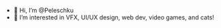 - 👋 Hi, I’m @Peleschku
- 👀 I’m interested in VFX, UI/UX design, web dev, video games, and cats!


<!---
Peleschku/Peleschku is a ✨ special ✨ repository because its `README.md` (this file) appears on your GitHub profile.
You can click the Preview link to take a look at your changes.
--->
